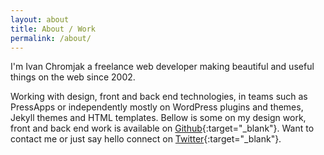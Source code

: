```yaml
---
layout: about
title: About / Work
permalink: /about/
---
```


I'm Ivan Chromjak a freelance web developer making beautiful and useful things on the web since 2002.

Working with design, front and back end technologies, in teams such as PressApps or independently mostly on WordPress plugins and themes, Jekyll themes and HTML templates. Bellow is some on my design work, front and back end work is available on [Github](https://github.com/chromjak){:target="_blank"}. Want to contact me or just say hello connect on [Twitter](https://twitter.com/ichromjak){:target="_blank"}.

